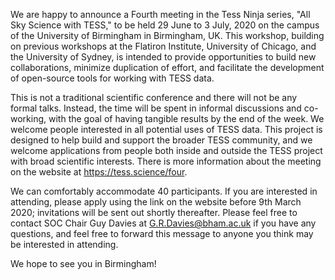 We are happy to announce a Fourth meeting in the Tess Ninja series, "All Sky Science with TESS," to be held 29 June to 3 July, 2020 on the campus of the University of Birmingham in Birmingham, UK. This workshop, building on previous workshops at the Flatiron Institute, University of Chicago, and the University of Sydney, is intended to provide opportunities to build new collaborations, minimize duplication of effort, and facilitate the development of open-source tools for working with TESS data.

This is not a traditional scientific conference and there will not be any formal talks. Instead, the time will be spent in informal discussions and co-working, with the goal of having tangible results by the end of the week. We welcome people interested in all potential uses of TESS data. This project is designed to help build and support the broader TESS community, and we welcome applications from people both inside and outside the TESS project with broad scientific interests. There is more information about the meeting on the website at https://tess.science/four.

We can comfortably accommodate 40 participants. If you are interested in attending, please apply using the link on the website before 9th March 2020; invitations will be sent out shortly thereafter. Please feel free to contact SOC Chair Guy Davies at G.R.Davies@bham.ac.uk if you have any questions, and feel free to forward this message to anyone you think may be interested in attending.

We hope to see you in Birmingham!
